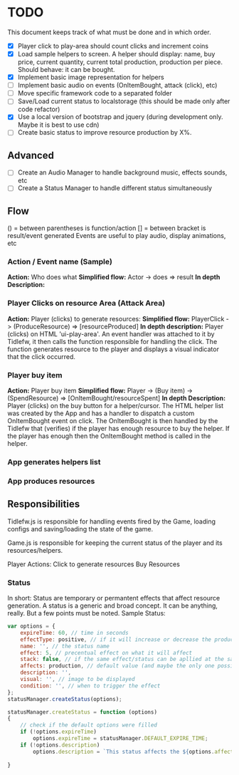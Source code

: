 # TODO

This document keeps track of what must be done and in which order.

- [x] Player click to play-area should count clicks and increment coins
- [x] Load sample helpers to screen. A helper should display: name, buy price, current quantity, current total production, production per piece. Should behave: it can be bought.
- [x] Implement basic image representation for helpers
- [ ] Implement basic audio on events (OnItemBought, attack (click), etc)
- [ ] Move specific framework code to a separated folder
- [ ] Save/Load current status to localstorage (this should be made only after code refactor)
- [x] Use a local version of bootstrap and jquery (during development only. Maybe it is best to use cdn)
- [ ] Create basic status to improve resource production by X%.

## Advanced 

- [ ] Create an Audio Manager to handle background music, effects sounds, etc
- [ ] Create a Status Manager to handle different status simultaneously 

## Flow

() = between parentheses is function/action
[] = between bracket is result/event generated
Events are useful to play audio, display animations, etc

### Action / Event name (Sample)

**Action:** Who does what
**Simplified flow:** Actor -> does => result
**In depth Description:**

### Player Clicks on resource Area (Attack Area)

**Action:** Player (clicks) to generate resources:
**Simplified flow:** PlayerClick -> (ProduceResource) => [resourceProduced]
**In depth description:** Player (clicks) on HTML 'ui-play-area'. An event handler was attached to it by Tidlefw, it then calls the function responsible for handling the click. The function generates resource  to the player and displays a visual indicator that the click occurred.

### Player buy item

**Action:** Player buy item
**Simplified flow:** Player -> (Buy item) -> (SpendResource) => [OnItemBought/resourceSpent]
**In depth Description:** Player (clicks) on the buy button for a helper/cursor. The HTML helper list was created by the App and has a handler to dispatch a custom OnItemBought event on click.
The OnItemBought is then handled by the Tidlefw that (verifies) if the player has enough resource to buy the helper. If the player has enough then the OnItemBought method is called in the helper.

### App generates helpers list

### App produces resources

## Responsibilities 

Tidlefw.js is responsible for handling events fired by the Game, loading configs and saving/loading the state of the game.

Game.js is responsible for keeping the current status of the player and its resources/helpers.

Player Actions:
Click to generate resources
Buy Resources

###  Status

In short: Status are temporary or permantent effects that affect resource generation. A status is a generic and broad concept. It can be anything, really. But a few points must be noted.
Sample Status:
```js
var options = {
    expireTime: 60, // time in seconds
    effectType: positive, // if it will increase or decrease the production
    name: '', // the status name
    effect: 5, // precentual effect on what it will affect
    stack: false, // if the same effect/status can be apllied at the same time.
    affects: production, // default value (and maybe the only one possible)
    description: '',
    visual: '', // image to be displayed
    condition: '', // when to trigger the effect
};
statusManager.createStatus(options);

statusManager.createStatus = function (options)
{
    // check if the default options were filled
    if (!options.expireTime)
        options.expireTime = statusManager.DEFAULT_EXPIRE_TIME;
    if (!options.description)
        options.description = `This status affects the ${options.affects} in a ${options.effectType} way: ${options.effect}.`;
        
}

```